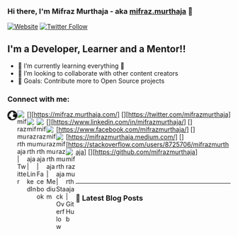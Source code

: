 ### Hi there, I'm Mifraz Murthaja - aka [mifraz.murthaja](https://mifraz.murthaja.com/) 👋

[![Website](https://img.shields.io/website?label=mifrazmurthaja&style=for-the-badge&url=https%3A%2F%2Fmifraz.murthaja.com)](https://mifraz.murthaja.com/)
[![Twitter Follow](https://img.shields.io/twitter/follow/mifrazmurthaja?color=1DA1F2&logo=twitter&style=for-the-badge)](https://twitter.com/intent/follow?screen_name=mifrazmurthaja)

## I'm a Developer, Learner and  a Mentor!!

- 🌱 I’m currently learning everything 🤣
- 👯 I’m looking to collaborate with other content creators
- 🥅 Goals: Contribute more to Open Source projects

### Connect with me:

[<img align="left" alt="mifrazmurthaja" width="22px" src="https://raw.githubusercontent.com/iconic/open-iconic/master/svg/globe.svg" />][https://mifraz.murthaja.com/]
[<img align="left" alt="mifrazmurthaja | Twitter" width="22px" src="https://cdn.jsdelivr.net/npm/simple-icons@v3/icons/twitter.svg" />][https://twitter.com/mifrazmurthaja]
[<img align="left" alt="mifrazmurthaja | LinkedIn" width="22px" src="https://cdn.jsdelivr.net/npm/simple-icons@v3/icons/linkedin.svg" />][https://www.linkedin.com/in/mifrazmurthaja/]
[<img align="left" alt="mifrazmurthaja | Facebook" width="22px" src="https://cdn.jsdelivr.net/npm/simple-icons@3.13.0/icons/facebook.svg" />][https://www.facebook.com/mifrazmurthaja/]
[<img align="left" alt="mifrazmurthaja | Medium" width="22px" src="https://cdn.jsdelivr.net/npm/simple-icons@3.13.0/icons/facebook.svg" />][https://mifrazmurthaja.medium.com/]
[<img align="left" alt="mifrazmurthaja | Stack Overflow" width="22px" src="https://cdn.jsdelivr.net/npm/simple-icons@3.13.0/icons/stackoverflow.svg" />][https://stackoverflow.com/users/8725706/mifrazmurthaja]
[<img align="left" alt="mifrazmurthaja | GitHub" width="22px" src="https://cdn.jsdelivr.net/npm/simple-icons@3.13.0/icons/github.svg" />][https://github.com/mifrazmurthaja]

<br />
<br />

---

### 📕 Latest Blog Posts

<!-- BLOG-POST-LIST:START -->
<!-- BLOG-POST-LIST:END -->